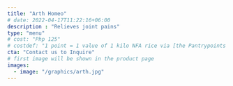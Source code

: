 ```yaml
---
title: "Arth Homeo"
# date: 2022-04-17T11:22:16+06:00
description : "Relieves joint pains"
type: "menu"
# cost: "Php 125"
# costdef: "1 point = 1 value of 1 kilo NFA rice via [the Pantrypoints system](https://pantrypoints.com)"
cta: "Contact us to Inquire"
# first image will be shown in the product page
images:
  - image: "/graphics/arth.jpg"
---
```

